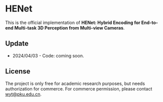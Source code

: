# HENet

This is the official implementation of **HENet: Hybrid Encoding for End-to-end Multi-task 3D Perception from Multi-view Cameras**.

## Update
* 2024/04/03 - Code: coming soon.

## License
The project is only free for academic research purposes, but needs authorization for commerce. For commerce permission, please contact wyt@pku.edu.cn.
